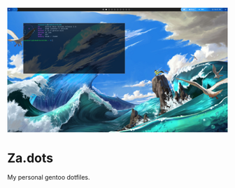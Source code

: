 ![alt text](https://github.com/zazaserty/Za.dots/blob/main/rice.png)
# Za.dots
My personal gentoo dotfiles. 
